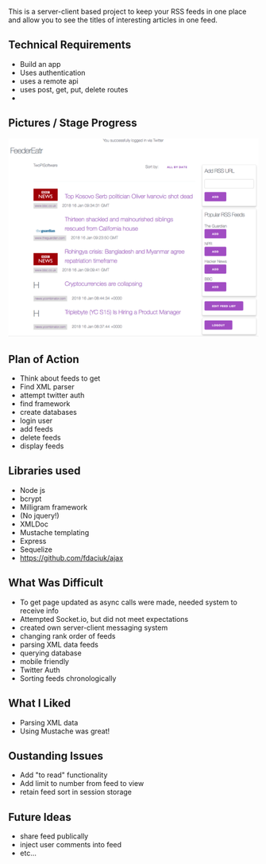 This is a server-client based project to keep your RSS feeds in one place and allow you to see the titles of interesting articles in one feed.

## Technical Requirements
* Build an app
* Uses authentication
* uses a remote api
* uses post, get, put, delete routes
* 

## Pictures / Stage Progress  

![Screenshot1](./public/img/screenshot.png)



## Plan of Action
* Think about feeds to get
* Find XML parser
* attempt twitter auth
* find framework
* create databases
* login user
* add feeds
* delete feeds
* display feeds

## Libraries used  

* Node js
* bcrypt
* Milligram framework
* (No jquery!)
* XMLDoc
* Mustache templating
* Express
* Sequelize
* https://github.com/fdaciuk/ajax


## What Was Difficult
* To get page updated as async calls were made, needed system to receive info
* Attempted Socket.io, but did not meet expectations
* created own server-client messaging system
* changing rank order of feeds
* parsing XML data feeds
* querying database
* mobile friendly
* Twitter Auth
* Sorting feeds chronologically

## What I Liked
* Parsing XML data
* Using Mustache was great!

## Oustanding Issues
* Add "to read" functionality
* Add limit to number from feed to view
* retain feed sort in session storage

## Future Ideas
* share feed publically
* inject user comments into feed
* etc...
